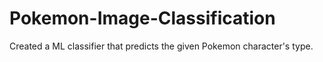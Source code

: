 # Pokemon-Image-Classification
Created a ML classifier that predicts the given Pokemon character's type.
